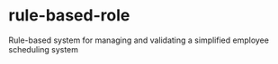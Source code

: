 # rule-based-role
Rule-based system for managing and validating a simplified employee scheduling system
